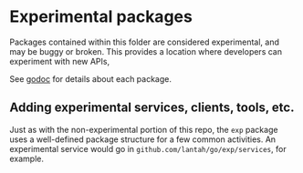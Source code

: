 # Experimental packages

Packages contained within this folder are considered experimental, and may be buggy or broken.  This provides a location where developers can experiment with new APIs, 

See [godoc](https://godoc.org/github.com/stellar/go/exp) for details about each package.

## Adding experimental services, clients, tools, etc.

Just as with the non-experimental portion of this repo, the `exp` package uses a well-defined package structure for a few common activities.  An experimental service would go in `github.com/lantah/go/exp/services`, for example.
